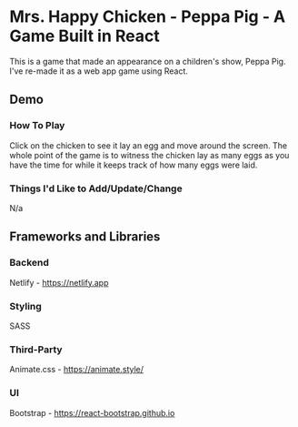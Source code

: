 # Mrs. Happy Chicken - Peppa Pig - A Game Built in React

<!-- ![Caish Chat Logo](./src/assets/images/logo_white_in_letters.png) -->

This is a game that made an appearance on a children's show, Peppa Pig. I've
re-made it as a web app game using React.

## Demo

<!-- [https://caish-chat.netlify.app](https://caish-chat.netlify.app) -->

### How To Play

Click on the chicken to see it lay an egg and move around the screen. The
whole point of the game is to witness the chicken lay as many eggs as you
have the time for while it keeps track of how many eggs were laid.

### Things I'd Like to Add/Update/Change

N/a

## Frameworks and Libraries

### Backend

Netlify - https://netlify.app<br/>

### Styling

SASS

### Third-Party

Animate.css - https://animate.style/

### UI

Bootstrap - https://react-bootstrap.github.io<br/>
